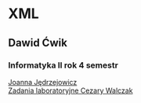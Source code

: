 # XML
## Dawid Ćwik
### Informatyka II rok 4 semestr

[Joanna Jędrzejowicz](https://inf.ug.edu.pl/~jj/)<br />
[Zadania laboratoryjne Cezary Walczak](https://inf.ug.edu.pl/~walczakc/Dydaktyka/2016_2017/projektowanie_jezykow_xml.html)
